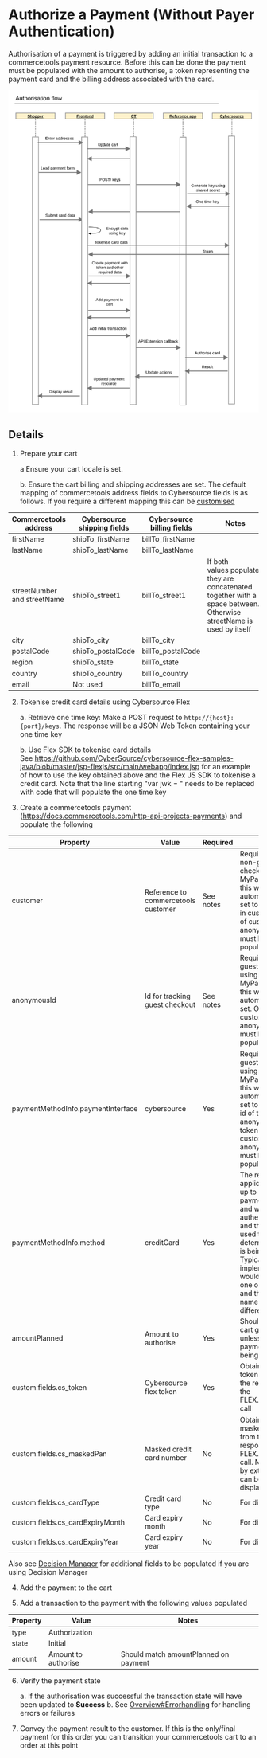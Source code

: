 <div id="page">

<div id="main" class="aui-page-panel">

<div id="main-header">

# Authorize a Payment (Without Payer Authentication)

</div>

<div id="content" class="view">

<div id="main-content" class="wiki-content group">

Authorisation of a payment is triggered by adding an initial transaction to a commercetools payment resource. Before this can be done the payment must be populated with the amount to authorise, a token representing the payment card and the billing address associated with the card.

![Authorisation Flow](images/Authorisation-flow-wo-payer-auth.svg)

## Details

1.  Prepare your cart
    
    a  Ensure your cart locale is set.
    
    b.  Ensure the cart billing and shipping addresses are set. The default mapping of commercetools address fields to Cybersource fields is as follows. If you require a different mapping this can be [customised](Customisation.md)
        
| Commercetools address                    | Cybersource shipping fields      | Cybersource billing fields     | Notes                                                 |
| ---------------------------------------- | -------------------------------- | ------------------------------ | ----------------------------------------------------- |
| firstName                                | shipTo_firstName                 | billTo_firstName               |                                                       |
| lastName                                 | shipTo_lastName                  | billTo_lastName                |                                                       |
| streetNumber and streetName              | shipTo_street1                   | billTo_street1                 | If both values populated they are concatenated together with a space between. Otherwise streetName is used by itself |
| city                                     | shipTo_city                      | billTo_city                    |                                                       |
| postalCode                               | shipTo_postalCode                | billTo_postalCode              |                                                       |
| region                                   | shipTo_state                     | billTo_state                   |                                                       |
| country                                  | shipTo_country                   | billTo_country                 |                                                       |
| email                                    | Not used                         | billTo_email                   |                                                       |

2.  Tokenise credit card details using Cybersource Flex
    
    a.  Retrieve one time key: Make a POST request to `http://{host}:{port}/keys`. The response will be a JSON Web Token containing your one time key
    
    b.  Use Flex SDK to tokenise card details See <https://github.com/CyberSource/cybersource-flex-samples-java/blob/master/jsp-flexjs/src/main/webapp/index.jsp> for an example of how to use the key obtained above and the Flex JS SDK to tokenise a credit card. Note that the line starting "var jwk = " needs to be replaced with code that will populate the one time key

3.  Create a commercetools payment (<https://docs.commercetools.com/http-api-projects-payments>) and populate the following
    
| Property                              | Value                                  | Required   | Notes                                                                         |
| ------------------------------------- | -------------------------------------- | ---------- | ----------------------------------------------------------------------------- |
| customer                              | Reference to commercetools customer    | See notes  | Required for non-guest checkout. If using MyPayments API this will automatically be set to the logged in customer. One of customer or anonymousId must be populated |
| anonymousId                           | Id for tracking guest checkout         | See notes  | Required for guest checkout. If using MyPayments API this will automatically be set. One of customer or anonymousId must be populated |
| paymentMethodInfo.paymentInterface    | cybersource                            | Yes        | Required for guest checkout. If using MyPayments API this will automatically be set to the session id of the anonymous oauth token. One of customer or anonymousId must be populated |
| paymentMethodInfo.method              | creditCard                             | Yes        | The reference application is set up to support payments with and without payer authentication and the method is used to determine which is being use    Typically an implementation would choose one or the other and the method name may be different to this                  |
| amountPlanned                         | Amount to authorise                    | Yes        | Should match cart gross total, unless split payments are being used           |
| custom.fields.cs_token                | Cybersource flex token                 | Yes        | Obtain from the token field from the response to the FLEX.createToken call    |
| custom.fields.cs_maskedPan            | Masked credit card number              | No         | Obtain from the maskedPan field from the response to the FLEX.createToken call. Not required by extension but can be used for display |
| custom.fields.cs_cardType             | Credit card type                       | No         | For display only                                                              |
| custom.fields.cs_cardExpiryMonth      | Card expiry month                      | No         | For display only                                                              |
| custom.fields.cs_cardExpiryYear       | Card expiry year                       | No         | For display only                                                              |

Also see [Decision Manager](Decision-Manager.md) for additional fields to be populated if you are using Decision Manager

4.  Add the payment to the cart

5.  Add a transaction to the payment with the following values populated

| Property  | Value                 | Notes                                 |
| --------- | --------------------- | ------------------------------------- |
| type      | Authorization         |                                       |
| state     | Initial               |                                       |
| amount    | Amount to authorise   | Should match amountPlanned on payment |

6.  Verify the payment state
    
    a.  If the authorisation was successful the transaction state will have been updated to **Success**
    b.  See [Overview\#Errorhandling](Overview.md#Errorhandling) for handling errors or failures

7.  Convey the payment result to the customer. If this is the only/final payment for this order you can transition your commercetools cart to an order at this point

</div>

</div>

</div>

</div>